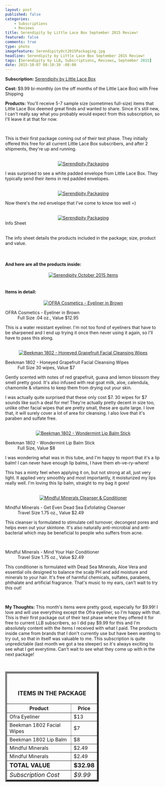```yaml
---
layout: post
published: false
categories: 
    - Subscriptions
    - Reviews
title: Serendipity by Little Lace Box September 2015 Review!
featured: false
comments: true
type: photo
imagefeature: SerendipityOct2015Packaging.jpg
headline: Serendipity by Little Lace Box September 2015 Review!
tags: [Serendipity by LLB, Subscriptions, Reviews, September 2015]
date: 2015-10-07 08:10:39 -08:00
---
```


<p></p>

<p><b>Subscription:</b> <a href="http://littlelacebox.com?rfsn=93842.4b16b">Serendipity by Little Lace Box</a></p>
<p><b>Cost:</b> $9.99 bi-monthly (on the off months of the Little Lace Box) with Free Shipping</p>
<p><b>Products:</b> You'll receive 5-7 sample size (sometimes full-size) items that Little Lace Box deemed great finds and wanted to share. Since it's still new, I can't really say what you probably would expect from this subscription, so I'll leave it at that for now.</p>
<br>

<p>This is their first package coming out of their test phase. They initially offered this free for all current Little Lace Box subscribers, and after 2 shipments, they're up and running.</p>

<br>

<center><a href="http://littlelacebox.com?rfsn=93842.4b16b" target="_blank">
<img src="/images/SerendipitySep2015Package.jpg" border="0" style="border:none;max-width:100%;" alt="Serendipity Packaging" />
</a></center>
<p>I was surprised to see a white padded envelope from Little Lace Box. They typically send their items in red padded envelopes.</p>
<br>

<center><a href="http://littlelacebox.com?rfsn=93842.4b16b" target="_blank">
<img src="/images/SerendipitySep2015Package2.jpg" border="0" style="border:none;max-width:100%;" alt="Serendipity Packaging" />
</a></center>

<p>Now there's the red envelope that I've come to know too well =)</p>

<br>

<center><a href="http://littlelacebox.com?rfsn=93842.4b16b" target="_blank">
<img src="/images/SerendipitySep2015Info.jpg" border="0" style="border:none;max-width:100%;" alt="Serendipity Packaging" />
</a></center>
<figcaption>Info Sheet</figcaption>
<br>

<p>The info sheet details the products included in the package; size, product and value.</p>
<br>

<H4>And here are all the products inside:</H4>
<center><a href="http://littlelacebox.com?rfsn=93842.4b16b" target="_blank">
<img src="/images/SerendipitySep2015Items.jpg" border="0" style="border:none;max-width:100%;" alt="Serendipity October 2015 Items" />
</a></center>

<br>

<H4>Items in detail:</H4>

<center><a href="http://littlelacebox.com?rfsn=93842.4b16b" target="_blank">
<img src="/images/SerendipitySep2015OfraEyeliner.jpg" border="0" style="border:none;max-width:100%;" alt="OFRA Cosmetics - Eyeliner in Brown" />
</a></center>
<DL>
<DT>OFRA Cosmetics - Eyeliner in Brown</DT>
<DD>Full Size .04 oz., Value $12.95</DD>
</DL>

<p>This is a water resistant eyeliner. I'm not too fond of eyeliners that have to be sharpened and I end up trying it once then never using it again, so I'll have to pass this along.</p>

<br>

<center><a href="http://littlelacebox.com?rfsn=93842.4b16b" target="_blank">
<img src="/images/SerendipitySep2015Beekman1802FacialWipes.jpg" border="0" style="border:none;max-width:100%;" alt="Beekman 1802 - Honeyed Grapefruit Facial Cleansing Wipes" />
</a></center>
<DL>
<DT>Beekman 1802 - Honeyed Grapefruit Facial Cleansing Wipes</DT>
<DD>Full Size 30 wipes, Value $7</DD>
</DL>
<p>Gently scented with notes of red grapefruit, guava and lemon blossom they smell pretty good. It's also infused with real goat milk, aloe, calendula, chamomile & vitamins to keep them from drying out your skin.</p>

<p>I was actually quite surprised that these only cost $7. 30 wipes for $7 sounds like such a deal for me! They're actually pretty decent in size too, unlike other facial wipes that are pretty small, these are quite large. I love that, it will surely cover a lot of area for cleansing. I also love that it's paraben and sulfate free. </p>

<br>

<center><a href="http://littlelacebox.com?rfsn=93842.4b16b" target="_blank">
<img src="/images/SerendipitySep2015Beekman1802LipBalm.jpg" border="0" style="border:none;max-width:100%;" alt="Beekman 1802 - Wondermint Lip Balm Stick" />
</a></center>

<DL>
<DT>Beekman 1802 - Wondermint Lip Balm Stick</DT>
<DD>Full Size, Value $8</DD>
</DL>
<p>I was wondering what was in this tube, and I'm happy to report that it's a lip balm! I can never have enough lip balms, I have them eh-ve-ry-where!</p>

<p>This has a minty feel when applying it on, but not strong at all, just very light. It applied very smoothly and most importantly, it moisturized my lips really well. I'm loving this lip balm, straight to my bag it goes!</p>
<br>

<center><a href="http://littlelacebox.com?rfsn=93842.4b16b" target="_blank">
<img src="/images/SerendipitySep2015MindfulMinerals.jpg" border="0" style="border:none;max-width:100%;" alt="Mindful Minerals Cleanser & Conditioner" />
</a></center>

<DL>
<DT>Mindful Minerals - Get Even Dead Sea Exfoliating Cleanser</DT>
<DD>Travel Size 1.75 oz., Value $2.49</DD>
</DL>
<p>This cleanser is formulated to stimulate cell turnover, decongest pores and helps even out your skintone. It's also naturally anti-microbial and anti-bacterial which may be beneficial to people who suffers from acne.</p>

<br>

<DL>
<DT>Mindful Minerals - Mind Your Hair Conditioner</DT>
<DD>Travel Size 1.75 oz., Value $2.49</DD>
</DL>

<p>This conditioner is formulated with Dead Sea Minerals, Aloe Vera and essential oils designed to balance the scalp PH and add moisture and minerals to your hair. It's free of harmful chemicals, sulfates, parabens, phthalate and artificial fragrance. That's music to my ears, can't wait to try this out!</p>

<br>

<p><b>My Thoughts:</b> This month's items were pretty good, especially for $9.99! I love and will use everything except the Ofra eyeliner, so I'm happy with that. This is their first package out of their test phase where they offered it for free to current LLB subscribers, so I did pay $9.99 for this and I'm absolutely content with the items I received with what I paid. The products inside came from brands that I don't currently use but have been wanting to try out, so that in itself was valuable to me. This subscription is quite unpredictable (last month we got a tea steeper) so it's always exciting to see what I get everytime. Can't wait to see what they come up with in the next package!</p>

<br>

<TABLE  BORDER="5" style="width:60%">
   <TR>
      <TH COLSPAN="2">
         <H3><BR><center>ITEMS IN THE PACKAGE</center></H3>
      </TH>
   </TR>
      <TH>Product</TH>
      <TH>Price</TH>
  <TR>
      <TD>Ofra Eyeliner</TD>
      <TD>$13</TD>
   </TR>
   <TR>
      <TD>Beekman 1802 Facial Wipes</TD>
      <TD>$7</TD>
   </TR>
    <TR>
      <TD>Beekman 1802 Lip Balm</TD>
      <TD>$8</TD>
   </TR>
    <TR>
      <TD>Mindful Minerals</TD>
      <TD>$2.49</TD>
   </TR>
    <TR>
      <TD>Mindful Minerals</TD>
      <TD>$2.49</TD>
   </TR>
   <TR>
      <TD><b><big>TOTAL VALUE</big></b></TD>
      <TD><b><big>$32.98</big></b></TD>
   </TR>
   <TR>
      <TD><i><big>Subscription Cost</big></i></TD>
      <TD><i><big>$9.99</big></i></TD>
   </TR>
</TABLE>

